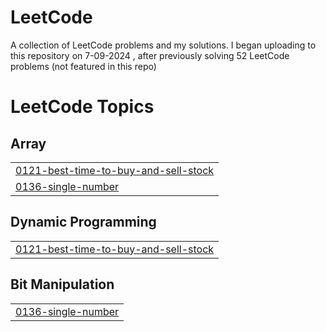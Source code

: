 # LeetCode
A collection of LeetCode problems and my solutions. I began uploading to this repository on 7-09-2024 , after previously solving 52 LeetCode problems (not featured in this repo)

<!---LeetCode Topics Start-->
# LeetCode Topics
## Array
|  |
| ------- |
| [0121-best-time-to-buy-and-sell-stock](https://github.com/anupip/LeetCode/tree/master/0121-best-time-to-buy-and-sell-stock) |
| [0136-single-number](https://github.com/anupip/LeetCode/tree/master/0136-single-number) |
## Dynamic Programming
|  |
| ------- |
| [0121-best-time-to-buy-and-sell-stock](https://github.com/anupip/LeetCode/tree/master/0121-best-time-to-buy-and-sell-stock) |
## Bit Manipulation
|  |
| ------- |
| [0136-single-number](https://github.com/anupip/LeetCode/tree/master/0136-single-number) |
<!---LeetCode Topics End-->